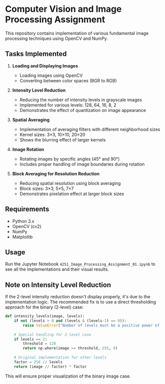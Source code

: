 # Computer Vision and Image Processing Assignment

This repository contains implementation of various fundamental image processing techniques using OpenCV and NumPy.

## Tasks Implemented

1. **Loading and Displaying Images**
   - Loading images using OpenCV
   - Converting between color spaces (BGR to RGB)

2. **Intensity Level Reduction**
   - Reducing the number of intensity levels in grayscale images
   - Implemented for various levels: 128, 64, 16, 8, 2
   - Demonstrates the effect of quantization on image appearance

3. **Spatial Averaging**
   - Implementation of averaging filters with different neighborhood sizes
   - Kernel sizes: 3×3, 10×10, 20×20
   - Shows the blurring effect of larger kernels

4. **Image Rotation**
   - Rotating images by specific angles (45° and 90°)
   - Includes proper handling of image boundaries during rotation

5. **Block Averaging for Resolution Reduction**
   - Reducing spatial resolution using block averaging
   - Block sizes: 3×3, 5×5, 7×7
   - Demonstrates pixelation effect at larger block sizes

## Requirements

- Python 3.x
- OpenCV (cv2)
- NumPy
- Matplotlib

## Usage

Run the Jupyter Notebook `4251_Image_Processing_Assignment_01.ipynb` to see all the implementations and their visual results.

## Note on Intensity Level Reduction

If the 2-level intensity reduction doesn't display properly, it's due to the implementation logic. The recommended fix is to use a direct thresholding approach for the binary (2-level) case:

```python
def intensity_levels(image, levels):
    if not (levels > 0 and (levels & (levels-1) == 0)):
        raise ValueError("Number of levels must be a positive power of 2")
    
    # Special handling for 2-level case
    if levels == 2:
        threshold = 128
        return np.where(image >= threshold, 255, 0)
    
    # Original implementation for other levels
    factor = 256 // levels
    return (image // factor) * factor
```

This will ensure proper visualization of the binary image case.